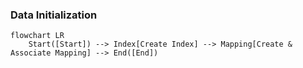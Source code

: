 ### Data Initialization

```mermaid
flowchart LR
	Start([Start]) --> Index[Create Index] --> Mapping[Create & Associate Mapping] --> End([End])
```



